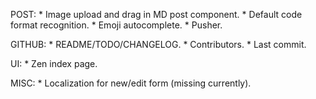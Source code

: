 POST:
    * Image upload and drag in MD post component.
    * Default code format recognition.
    * Emoji autocomplete.
    * Pusher.

GITHUB:
    * README/TODO/CHANGELOG.
    * Contributors.
    * Last commit.

UI:
    * Zen index page.

MISC:
    * Localization for new/edit form (missing currently).

